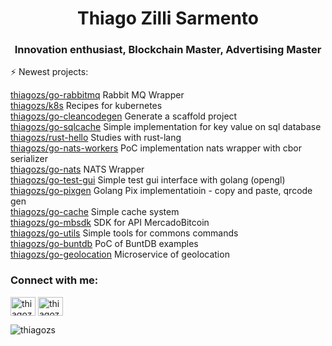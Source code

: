 <h1 align="center">Thiago Zilli Sarmento</h1>
<h3 align="center">Innovation enthusiast, Blockchain Master, Advertising Master</h3>

⚡ Newest projects:

[thiagozs/go-rabbitmq](https://github.com/thiagozs/go-rabbitmq) Rabbit MQ Wrapper<br/>
[thiagozs/k8s](https://github.com/thiagozs/k8s) Recipes for kubernetes<br/>
[thiagozs/go-cleancodegen](https://github.com/thiagozs/go-cleancodegen) Generate a scaffold project<br/>
[thiagozs/go-sqlcache](https://github.com/thiagozs/go-sqlcache) Simple implementation for key value on sql database<br/>
[thiagozs/rust-hello](https://github.com/thiagozs/rust-hello) Studies with rust-lang<br/>
[thiagozs/go-nats-workers](https://github.com/thiagozs/go-nats-workers) PoC implementation nats wrapper with cbor serializer<br/>
[thiagozs/go-nats](https://github.com/thiagozs/go-nats) NATS Wrapper<br/>
[thiagozs/go-test-gui](https://github.com/thiagozs/go-test-gui) Simple test gui interface with golang (opengl)<br/>
[thiagozs/go-pixgen](https://github.com/thiagozs/go-pixgen) Golang Pix implementatioin - copy and paste, qrcode gen<br/>
[thiagozs/go-cache](https://github.com/thiagozs/go-cache) Simple cache system<br/>
[thiagozs/go-mbsdk](https://github.com/thiagozs/go-mbsdk) SDK for API MercadoBitcoin<br/>
[thiagozs/go-utils](https://github.com/thiagozs/go-utils) Simple tools for commons commands<br/>
[thiagozs/go-buntdb](https://github.com/thiagozs/go-buntdb) PoC of BuntDB examples<br/>
[thiagozs/go-geolocation](https://github.com/thiagozs/go-geolocation) Microservice of geolocation<br/>

<h3 align="left">Connect with me:</h3>
<p align="left">
<a href="https://twitter.com/thiagozs" target="blank"><img align="center" src="https://cdn.jsdelivr.net/npm/simple-icons@3.0.1/icons/twitter.svg" alt="thiagozs" height="30" width="40" /></a>
<a href="https://linkedin.com/in/thiagozs" target="blank"><img align="center" src="https://cdn.jsdelivr.net/npm/simple-icons@3.0.1/icons/linkedin.svg" alt="thiagozs" height="30" width="40" /></a>
</p>

<p align="left"> <img src="https://komarev.com/ghpvc/?username=thiagozs&label=Profile%20views&color=0e75b6&style=flat" alt="thiagozs" /> </p>


